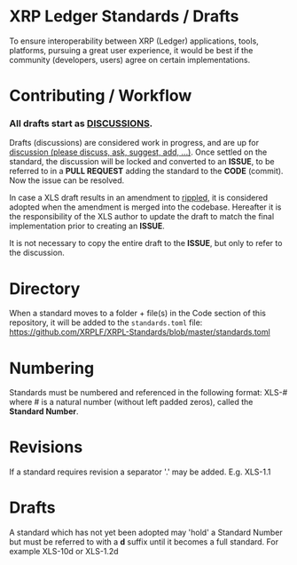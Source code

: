 # XRP Ledger Standards / Drafts

To ensure interoperability between XRP (Ledger) applications, tools, platforms, pursuing a great user experience, it would be best if the
community (developers, users) agree on certain implementations.
  
# Contributing / Workflow

### All drafts start as [**DISCUSSIONS**](https://github.com/xrp-community/standards-drafts/discussions).

Drafts (discussions) are considered work in progress, and are up for [discussion (please discuss, ask, suggest, add, ...)](https://github.com/xrp-community/standards-drafts/discussions). Once settled on the standard, the discussion will be locked and converted to an **ISSUE**, to be referred to in a **PULL REQUEST** adding the standard to the **CODE** (commit). Now the issue can be resolved. 

In case a XLS draft results in an amendment to [rippled](https://github.com/XRPLF/rippled), it is considered adopted when the amendment is merged into the codebase. Hereafter it is the responsibility of the XLS author to update the draft to match the final implementation prior to creating an **ISSUE**.

It is not necessary to copy the entire draft to the **ISSUE**, but only to refer to the discussion.

# Directory
When a standard moves to a folder + file(s) in the Code section of this repository, it will be added to the `standards.toml` file:
https://github.com/XRPLF/XRPL-Standards/blob/master/standards.toml

# Numbering

Standards must be numbered and referenced in the following format: XLS-# where # is a natural number (without left padded zeros), called the __Standard Number__.

# Revisions

If a standard requires revision a separator '.' may be added. E.g. XLS-1.1

# Drafts

A standard which has not yet been adopted may 'hold' a Standard Number but must be referred to with a __d__ suffix until it becomes a full standard. For example XLS-10d or XLS-1.2d


